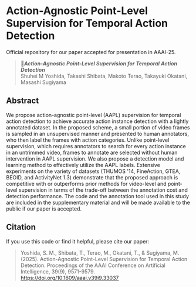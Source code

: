 # Action-Agnostic Point-Level Supervision for Temporal Action Detection

Official repository for our paper accepted for presentation in AAAI-25.

> :page_with_curl:***Action-Agnostic Point-Level Supervision for Temporal Action Detection*** \
> Shuhei M Yoshida, Takashi Shibata, Makoto Terao, Takayuki Okatani, Masashi Sugiyama

## Abstract

We propose action-agnostic point-level (AAPL) supervision for temporal action detection
to achieve accurate action instance detection with a lightly annotated dataset.
In the proposed scheme, a small portion of video frames is sampled in an unsupervised manner and presented to human annotators,
who then label the frames with action categories.
Unlike point-level supervision, which requires annotators to search for every action instance in an untrimmed video,
frames to annotate are selected without human intervention in AAPL supervision.
We also propose a detection model and learning method to effectively utilize the AAPL labels.
Extensive experiments on the variety of datasets (THUMOS '14, FineAction, GTEA, BEOID, and ActivityNet 1.3) demonstrate
that the proposed approach is competitive with or outperforms prior methods for video-level and point-level supervision
in terms of the trade-off between the annotation cost and detection performance.
The code and the annotation tool used in this study are included in the supplementary material
and will be made available to the public if our paper is accepted.

## Citation

If you use this code or find it helpful, please cite our paper:

> Yoshida, S. M., Shibata, T., Terao, M., Okatani, T., & Sugiyama, M. (2025). Action-Agnostic Point-Level Supervision for Temporal Action Detection. Proceedings of the AAAI Conference on Artificial Intelligence, 39(9), 9571-9579. https://doi.org/10.1609/aaai.v39i9.33037
